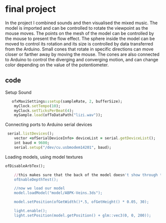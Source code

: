# final project
In the project I combined sounds and then visualised the mixed music. The model is imported and can be controlled to rotate the viewpoint as the mouse
moves. The points on the mesh of the model can be controlled by the mouse to present the flow effect. The sphere inside the model can be moved to 
control its rotation and its size is controlled by data transferred from the Arduino. Small cones that rotate in specific directions can move 
closer or farther away by moving the mouse. The cones are also connected to Arduino to control the diverging and converging motion, and can change
color depending on the value of the potentiometer.
## code
Setup Sound
```ruby
   ofxMaxiSettings::setup(sampleRate, 2, bufferSize);   
    myClock.setTempo(10);
    myClock.setTicksPerBeat(4);
    mySample.load(ofToDataPath("lizi.wav"));
```
Connecting ports to Arduino serial devices
```ruby
 serial.listDevices();
    vector <ofSerialDeviceInfo> deviceList = serial.getDeviceList();
    int baud = 9600;
    serial.setup("/dev/cu.usbmodem14201", baud);
```
Loading models, using model textures
```ruby
ofDisableArbTex();

    //this makes sure that the back of the model doesn't show through the front
    ofEnableDepthTest();

    //now we load our model
    model.loadModel("model/ABPK-Veins.3ds");

    model.setPosition(ofGetWidth()*.5, ofGetHeight() * 0.05, 30);

    light.enable();
    light.setPosition(model.getPosition() + glm::vec3(0, 0, 200));
 ```
